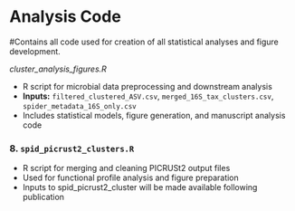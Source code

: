 # Analysis Code

#Contains all code used for creation of all statistical analyses and figure development. 

*cluster_analysis_figures.R*
- R script for microbial data preprocessing and downstream analysis  
- **Inputs:** `filtered_clustered_ASV.csv`, `merged_16S_tax_clusters.csv`, `spider_metadata_16S_only.csv`  
- Includes statistical models, figure generation, and manuscript analysis code

### 8. `spid_picrust2_clusters.R`
- R script for merging and cleaning PICRUSt2 output files  
- Used for functional profile analysis and figure preparation
- Inputs to spid_picrust2_cluster will be made available following publication

